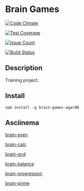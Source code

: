 # Brain Games

[![Code Climate](https://codeclimate.com/github/agar88/project-lvl1-s95/badges/gpa.svg)](https://codeclimate.com/github/agar88/project-lvl1-s95)

[![Test Coverage](https://codeclimate.com/github/agar88/project-lvl1-s95/badges/coverage.svg)](https://codeclimate.com/github/agar88/project-lvl1-s95/coverage)

[![Issue Count](https://codeclimate.com/github/agar88/project-lvl1-s95/badges/issue_count.svg)](https://codeclimate.com/github/agar88/project-lvl1-s95)

[![Build Status](https://travis-ci.org/agar88/project-lvl1-s95.svg?branch=master)](https://travis-ci.org/agar88/project-lvl1-s95)

## Description

Training project.

## Install

`npm install -g brain-games-agar88`

## Asciinema

[brain-even](https://asciinema.org/a/1oyjh6odpvjlowpwu5lzxyoou)

[brain-calc](https://asciinema.org/a/c7204pgggnytlvpca0whl45kf)

[brain-gcd](https://asciinema.org/a/dg5u4kia8ty8bp6axqugd4fgq)

[brain-balance](https://asciinema.org/a/6ftaal6479kwob1z0pznl6i2o)

[brain-progression](https://asciinema.org/a/abiq19xeuia60qi3ixwgcwung)

[brain-prime](https://asciinema.org/a/f3pzh3zuxshoqj5v4fgqj05qg)
